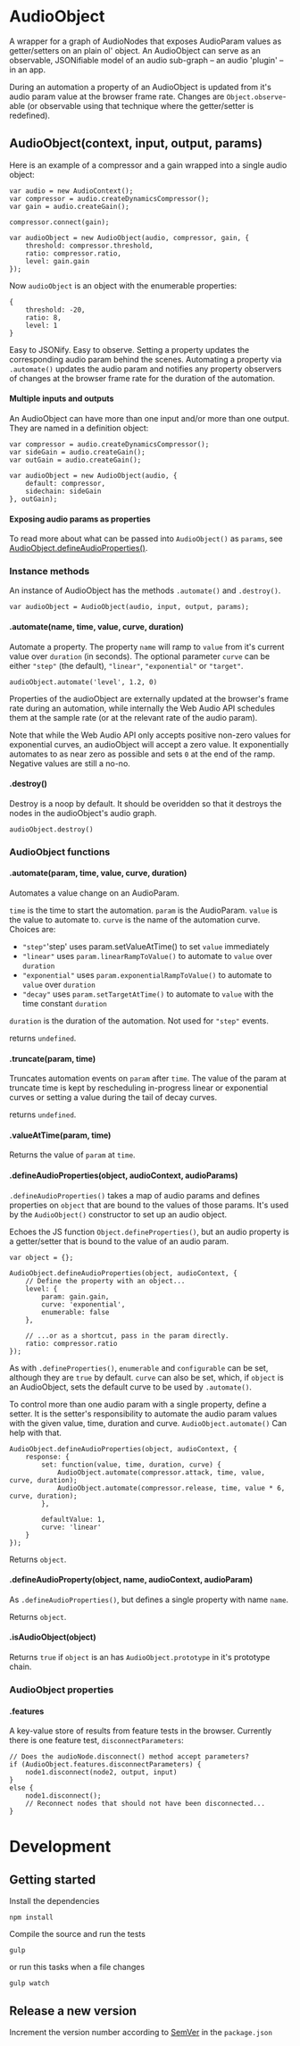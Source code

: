 # AudioObject
A wrapper for a graph of AudioNodes that exposes AudioParam values as
getter/setters on an plain ol' object. An AudioObject can serve as an
observable, JSONifiable model of an audio sub-graph – an audio 'plugin'
– in an app.

During an automation a property of an AudioObject is updated from it's
audio param value at the browser frame rate. Changes are
<code>Object.observe</code>-able (or observable using that technique
where the getter/setter is redefined).


## AudioObject(context, input, output, params)

Here is an example of a compressor and a gain wrapped into a single
audio object:

    var audio = new AudioContext();
    var compressor = audio.createDynamicsCompressor();
    var gain = audio.createGain();

    compressor.connect(gain);

    var audioObject = new AudioObject(audio, compressor, gain, {
        threshold: compressor.threshold,
        ratio: compressor.ratio,
        level: gain.gain
    });

Now <code>audioObject</code> is an object with the enumerable properties:

    {
        threshold: -20,
        ratio: 8,
        level: 1
    }

Easy to JSONify. Easy to observe. Setting a property updates the corresponding
audio param behind the scenes. Automating a property via <code>.automate()</code>
updates the audio param and notifies any property observers of changes at the
browser frame rate for the duration of the automation.

#### Multiple inputs and outputs

An AudioObject can have more than one input and/or more than one output. They
are named in a definition object:

    var compressor = audio.createDynamicsCompressor();
    var sideGain = audio.createGain();
    var outGain = audio.createGain();

    var audioObject = new AudioObject(audio, {
        default: compressor,
        sidechain: sideGain
    }, outGain);


#### Exposing audio params as properties

To read more about what can be passed into <code>AudioObject()</code> as
<code>params</code>, see
<a href="#audioobjectdefineaudiopropertiesobject-audiocontext-audioparams">AudioObject.defineAudioProperties()</a>.


### Instance methods

An instance of AudioObject has the methods <code>.automate()</code> and
<code>.destroy()</code>.

    var audioObject = AudioObject(audio, input, output, params);

<!--#### .connect()

A bit like a Web Audio node's <code>.connect()</code> method, although it
handles connections to AudioObjects as well as AudioNodes:

    var delayNode = audioContext.createDelay();
    audioObject.connect(delayNode);

<code>.connect(destination)</code><br/>
Connects the <code>default</code> output to <code>destination</code>'s <code>default</code> input.

<code>.connect(outputName, destination)</code><br/>
Connects the output named <code>outputName</code> to <code>destination</code>'s
<code>default</code> input.

<code>.connect(outputName, destination, inputName)</code><br/>
Connects the output named <code>outputName</code> to <code>destination</code>'s
<code>inputName</code> input.

Input and output names were defined when the AudioObject was first constructed.

#### .disconnect()

A bit like a Web Audio node's <code>.disconnect()</code> method, although it
disconnects AudioObjects as well as AudioNodes.

    audioObject.disconnect(delay);

<code>.disconnect(destination)</code><br/>
Disconnects the <code>default</code> output from <code>destination</code>'s
<code>default</code> input.

<code>.disconnect(outputName, destination)</code><br/>
Disconnects output <code>outputName</code> from <code>destination</code>'s
<code>default</code> input.

<code>.disconnect(outputName, destination, inputName)</code><br/>
Disconnects output <code>outputName</code> from <code>destination</code>'s
<code>inputName</code> input.

Input and output names were defined when the AudioObject was first constructed. -->

#### .automate(name, time, value, curve, duration)

Automate a property. The property <code>name</code> will ramp to <code>value</code>
from it's current value over <code>duration</code> (in seconds). The optional
parameter <code>curve</code> can be either <code>"step"</code> (the default),
<code>"linear"</code>, <code>"exponential"</code> or <code>"target"</code>.

    audioObject.automate('level', 1.2, 0)

Properties of the audioObject are externally updated at the browser's frame rate
during an automation, while internally the Web Audio API schedules them at the
sample rate (or at the relevant rate of the audio param).

Note that while the Web Audio API only accepts positive non-zero values for
exponential curves, an audioObject will accept a zero value. It exponentially
automates to as near zero as possible and sets <code>0</code> at the end of the
ramp. Negative values are still a no-no.

#### .destroy()

Destroy is a noop by default. It should be overidden so that it destroys the nodes
in the audioObject's audio graph.

    audioObject.destroy()


### AudioObject functions

#### .automate(param, time, value, curve, duration)

Automates a value change on an AudioParam.

<code>time</code> is the time to start the automation.
<code>param</code> is the AudioParam.
<code>value</code> is the value to automate to.
<code>curve</code> is the name of the automation curve. Choices are:

- <code>"step"</code>'step' uses param.setValueAtTime() to set <code>value</code> immediately
- <code>"linear"</code> uses <code>param.linearRampToValue()</code> to automate to <code>value</code> over <code>duration</code>
- <code>"exponential"</code> uses <code>param.exponentialRampToValue()</code> to automate to <code>value</code> over <code>duration</code>
- <code>"decay"</code> uses <code>param.setTargetAtTime()</code> to automate to <code>value</code> with the time constant <code>duration</code>

<code>duration</code> is the duration of the automation. Not used for <code>"step"</code> events. 

returns <code>undefined</code>.

#### .truncate(param, time)

Truncates automation events on <code>param</code> after <code>time</code>. The
value of the param at truncate time is kept by rescheduling in-progress linear
or exponential curves or setting a value during the tail of decay curves.

returns <code>undefined</code>.

#### .valueAtTime(param, time)

Returns the value of <code>param</code> at <code>time</code>.

<!-- #### .connections(object)

Get the current connection state of any AudioObject:

    var connections = AudioObject.connections(object);

returns <code>connections</code> object. -->

#### .defineAudioProperties(object, audioContext, audioParams)

<code>.defineAudioProperties()</code> takes a map of audio params and defines
properties on <code>object</code> that are bound to the values of those params.
It's used by the <code>AudioObject()</code> constructor to set up an audio
object.

Echoes the JS function <code>Object.defineProperties()</code>, but an audio
property is a getter/setter that is bound to the value of an audio
param.

    var object = {};

    AudioObject.defineAudioProperties(object, audioContext, {
        // Define the property with an object...
        level: {
            param: gain.gain,
            curve: 'exponential',
            enumerable: false
        },

        // ...or as a shortcut, pass in the param directly.
        ratio: compressor.ratio
    });

As with <code>.defineProperties()</code>, <code>enumerable</code> and
<code>configurable</code> can be set, although they are <code>true</code>
by default. <code>curve</code> can also be set, which, if <code>object</code> is
an AudioObject, sets the default curve to be used by <code>.automate()</code>.

To control more than one audio param with a single property, define a setter. It
is the setter's responsibility to automate the audio param values with the given
value, time, duration and curve. <code>AudioObject.automate()</code> Can help
with that.

    AudioObject.defineAudioProperties(object, audioContext, {
        response: {
            set: function(value, time, duration, curve) {
                AudioObject.automate(compressor.attack, time, value, curve, duration);
                AudioObject.automate(compressor.release, time, value * 6, curve, duration);
            },

            defaultValue: 1,
            curve: 'linear'
        }
    });

Returns <code>object</code>.

#### .defineAudioProperty(object, name, audioContext, audioParam)

As <code>.defineAudioProperties()</code>, but defines a single property with
name <code>name</code>.

Returns <code>object</code>.

#### .isAudioObject(object)

Returns <code>true</code> if <code>object</code> is an has <code>AudioObject.prototype</code>
in it's prototype chain.


### AudioObject properties

#### .features

A key-value store of results from feature tests in the browser. Currently there is
one feature test, <code>disconnectParameters</code>:

    // Does the audioNode.disconnect() method accept parameters?
    if (AudioObject.features.disconnectParameters) {
        node1.disconnect(node2, output, input)
    }
    else {
        node1.disconnect();
        // Reconnect nodes that should not have been disconnected...
    }


<!--
## The problem

In Web Audio, changes to AudioParam values are difficult to observe.
Neither <code>Object.observe</code> nor redefining them as getters/setters will
work (for good performance reasons, as observers could potentially be called
at the sample rate).

An audioObject provides an observable interface to graphs of AudioNodes and
AudioParams. Changes to the properties of an audioObject are reflected
immediately in the audio graph, but observers of those properties are notified
of the changes at the browser's frame rate. That's good for creating UIs.

//### Properties
//
//#### AudioObject.inputs<br/>AudioObject.outputs
//
//WeakMaps where inputNode and outputNode for audio objects are stored. Normally
//you will not need to touch these, but they can be useful for debugging. They are
//used internally by audioObject <code>.connect()</code> and
//<code>.disconnect()</code>.
//
//    var inputNode = AudioObject.inputs.get(audioObject);
*/
-->

# Development

## Getting started

Install the dependencies

    npm install

Compile the source and run the tests

    gulp

or run this tasks when a file changes

    gulp watch

## Release a new version

Increment the version number according to [SemVer](http://semver.org/) in the `package.json`